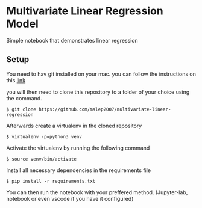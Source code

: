 # Multivariate Linear Regression Model
Simple notebook that demonstrates linear regression

## Setup
You need to hav git installed on your mac. you can follow the instructions on this [link](https://www.atlassian.com/git/tutorials/install-git)

you will then need to clone this repository to a folder of your choice using the command.
``` 
$ git clone https://github.com/malep2007/multivariate-linear-regression
```

Afterwards create a virtualenv in the cloned repository
```
$ virtualenv -p=python3 venv
```

Activate the virtualenv by running the following command
```
$ source venv/bin/activate
```

Install all necessary dependencies in the requirements file
```
$ pip install -r requirements.txt
```

You can then run the notebook with your preffered method. (Jupyter-lab, notebook or even vscode if you have it configured)


